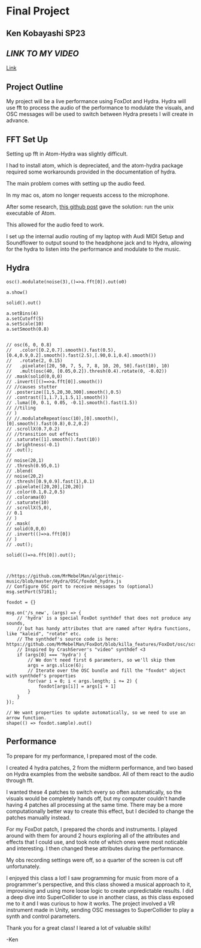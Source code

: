# Final Project
## Ken Kobayashi SP23

## ***LINK TO MY VIDEO***

[Link](https://drive.google.com/file/d/1tzQb5-tWMCJNZq436M7gle4nGj7e5-HX/view?usp=sharing)

## Project Outline

My project will be a live performance using FoxDot and Hydra.
Hydra will use fft to process the audio of the performance to modulate the visuals, and OSC messages will be used to switch between Hydra presets I will create in advance.

## FFT Set Up

Setting up fft in Atom-Hydra was slightly difficult.

I had to install atom, which is depreciated, and the atom-hydra package required some workarounds provided in the documentation of hydra.

The main problem comes with setting up the audio feed.

In my mac os, atom no longer requests access to the microphone.

After some research, [this github post](https://github.com/hydra-synth/atom-hydra/issues/35#issuecomment-939560964) gave the solution: run the unix executable of Atom.

This allowed for the audio feed to work.

I set up the internal audio routing of my laptop with Audi MIDI Setup and Soundflower to output sound to the headphone jack and to Hydra, allowing for the hydra to listen into the performance and modulate to the music.


## Hydra

```
osc().modulate(noise(3),()=>a.fft[0]).out(o0)

a.show()

solid().out()

a.setBins(4)
a.setCutoff(5)
a.setScale(10)
a.setSmooth(0.8)


// osc(6, 0, 0.8)
//   .color([0.2,0.7].smooth().fast(0.5), [0.4,0.9,0.2].smooth().fast(2.5),[.90,0.1,0.4].smooth())
//   .rotate(2, 0.15)
//   .pixelate([20, 50, 7, 5, 7, 8, 10, 20, 50].fast(10), 10)
//   .mult(osc(40, [0.05,0.2]).thresh(0.4).rotate(0, -0.02))
// .mask(solid(0,0,0)
// .invert([()==>a.fft[0]].smooth())
// //causes stutter
// .posterize([1,5,20,30,300].smooth(),0.5)
// .contrast([1,1.7,1,1.5,1].smooth())
// .luma([0, 0.1, 0.05, -0.1].smooth().fast(1.5))
// //tiling
// )
// //.modulateRepeat(osc(10),[0].smooth(),[0].smooth().fast(0.8),0.2,0.2)
// .scrollX(0.7,0.2)
// //transition out effects
// .saturate([1].smooth().fast(10))
// .brightness(-0.1)
// .out();
//
// noise(20,1)
// .thresh(0.95,0.1)
// .blend(
// noise(20,2)
// .thresh([0.9,0.9].fast(1),0.1)
// .pixelate([20,20],[20,20])
// .color(0.1,0.2,0.5)
// .colorama(0)
// .saturate(10)
// .scrollX(5,0),
// 0.1
// )
// .mask(
// solid(0,0,0)
// .invert(()=>a.fft[0])
// )
// .out();

solid(()=>a.fft[0]).out();



//https://github.com/MrMebelMan/algorithmic-music/blob/master/Hydra/OSC/foxdot_hydra.js
// Configure OSC port to receive messages to (optional)
msg.setPort(57101);

foxdot = {}

msg.on('/s_new', (args) => {
	// 'hydra' is a special FoxDot synthdef that does not produce any sounds,
	// but has handy attributes that are named after Hydra functions, like "kaleid", "rotate" etc.
	// The synthdef's source code is here: https://github.com/MrMebelMan/FoxDot/blob/killa_features/FoxDot/osc/scsyndef/hydra.scd
	// Inspired by CrashServer's "video" synthdef <3
	if (args[0] === 'hydra') {
		// We don't need first 6 parameters, so we'll skip them
		args = args.slice(6);
		// Iterate over the OSC bundle and fill the "foxdot" object with synthdef's properties
		for(var i = 0; i < args.length; i += 2) {
			foxdot[args[i]] = args[i + 1]
		}
	}
});

// We want properties to update automatically, so we need to use an arrow function.
shape(() => foxdot.sample).out()
```

## Performance
To prepare for my performance, I prepared most of the code.

I created 4 hydra patches, 2 from the midterm performance, and two based on Hydra examples from the website sandbox.
All of them react to the audio through fft.

I wanted these 4 patches to switch every so often automatically, so the visuals would be completely hands off, but my computer couldn't handle having 4 patches all processing at the same time. There may be a more computationally better way to create this effect, but I decided to change the patches manually instead.

For my FoxDot patch, I prepared the chords and instruments. I played around with them for around 2 hours exploring all of the attributes and effects that I could use, and took note of which ones were most noticable and interesting. I then changed these attributes during the performance.

My obs recording settings were off, so a quarter of the screen is cut off unfortunately.

I enjoyed this class a lot! I saw programming for music from more of a programmer's perspective, and this class showed a musical approach to it, improvising and using more loose logic to create unpredictable results. I did a deep dive into SuperCollider to use in another class, as this class exposed me to it and I was curious to how it works. The project involved a VR instrument made in Unity, sending OSC messages to SuperCollider to play a synth and control parameters.

Thank you for a great class! I leared a lot of valuable skills!

-Ken